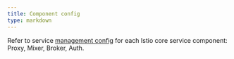 ```yaml
---
title: Component config
type: markdown
---
```

Refer to service [management config](#management-config) for each Istio core
service component: Proxy, Mixer, Broker, Auth.
